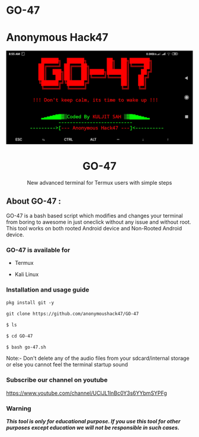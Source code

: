 # GO-47
# Anonymous Hack47
![](Screenshot_2020-02-18-08-55-40-400_com.termux.jpg)

<h1 align="center">GO-47</h1>
<p align="center">
      New advanced terminal for Termux users with simple steps
     
     
      

## About GO-47 :

GO-47 is a bash based script which modifies and changes your terminal from boring to awesome in just oneclick without any issue and without root. This tool works on both rooted Android device and Non-Rooted Android device.
[](https://github.com/anonymoushack47/GO-47/blob/master/Screenshot_2020-02-18-08-55-40-400_com.termux.jpg)

### GO-47 is available for

* Termux

* Kali Linux

### Installation and usage guide
```
pkg install git -y
```
```
git clone https://github.com/anonymoushack47/GO-47
```
```
$ ls
```
```
$ cd GO-47
```
```
$ bash go-47.sh
```

Note:- Don't delete any of the audio files from your sdcard/internal storage or else you cannot feel the terminal startup sound

### Subscribe our channel on youtube
https://www.youtube.com/channel/UClJL1InBc0Y3s6YYbmSYPFg
     
### Warning

***This tool is only for educational purpose. If you use this tool for other purposes except education we will not be responsible in such cases.***
